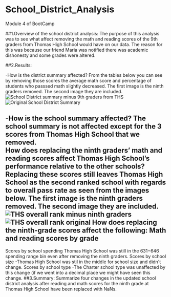 # School_District_Analysis
Module 4 of BootCamp

##1.Overview of the school district analysis: 
  The purpose of this analysis was to see what affect removing the math and reading scores of the 9th graders from Thomas High School would have on our data.  The reason   for this was because our friend Maria was notified there was academic dishonesty and some grades were altered.

##2.Results: 

-How is the district summary affected?
      From the tables below you can see by removing those scores the average math score and percentage of students who passsed math slightly decreased.  The first image is the ninth graders removed.  The second image they are included.
  ![School District summary minus 9th graders from THS](https://user-images.githubusercontent.com/108240844/181361638-ed254e2a-9c59-4e60-a8e5-a7aa847f1598.png)
  ![Original School District Summary](https://user-images.githubusercontent.com/108240844/181361668-976d0e4c-172c-4b7b-a4f6-693d9de00fe3.png)

-How is the school summary affected?
      The school summary is not affected except for the 3 scores from Thomas High School that we removed.  
How does replacing the ninth graders’ math and reading scores affect Thomas High School’s performance relative to the other schools?
  Replacing these scores still leaves Thomas High School as the second ranked school with regards to overall pass rate as seen from the images below.   The first image is the ninth graders removed.  The second image they are included.
  ![THS overall rank minus ninth graders](https://user-images.githubusercontent.com/108240844/181364219-79c9fd29-1313-4861-a092-659e0cced277.png)
  ![THS overall rank original](https://user-images.githubusercontent.com/108240844/181364239-058ca8cf-176e-4e9c-8438-3b0d84da13d3.png)
How does replacing the ninth-grade scores affect the following:
Math and reading scores by grade
  -
Scores by school spending
  Thomas High School was still in the $631-$646 spending range bin even after removing the ninth graders.
Scores by school size
  -Thomas High School was stil in the middle for school size and didn't change.
 Scores by school type
  -The Charter school type was unaffected by this change (if we went into a decimal place we might have seen this change.
##3.Summary: Summarize four changes in the updated school district analysis after reading and math scores for the ninth grade at Thomas High School have been replaced with NaNs.

